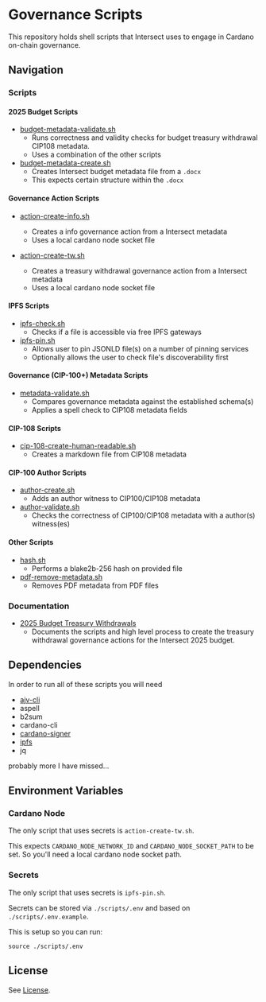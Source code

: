 # Governance Scripts

This repository holds shell scripts that Intersect uses to engage in Cardano on-chain governance.

## Navigation

### Scripts

#### 2025 Budget Scripts

- [budget-metadata-validate.sh](./scripts/budget-metadata-validate.sh)
  - Runs correctness and validity checks for budget treasury withdrawal CIP108 metadata.
  - Uses a combination of the other scripts
- [budget-metadata-create.sh](./scripts/budget-metadata-create.sh)
  - Creates Intersect budget metadata file from a `.docx`
  - This expects certain structure within the `.docx`

#### Governance Action Scripts

- [action-create-info.sh](./scripts/action-create-info.sh)
  - Creates a info governance action from a Intersect metadata
  - Uses a local cardano node socket file

- [action-create-tw.sh](./scripts/action-create-tw.sh)
  - Creates a treasury withdrawal governance action from a Intersect metadata
  - Uses a local cardano node socket file

#### IPFS Scripts

- [ipfs-check.sh](./scripts/ipfs-check.sh)
  - Checks if a file is accessible via free IPFS gateways
- [ipfs-pin.sh](./scripts/ipfs-pin.sh)
  - Allows user to pin JSONLD file(s) on a number of pinning services
  - Optionally allows the user to check file's discoverability first

#### Governance (CIP-100+) Metadata Scripts

- [metadata-validate.sh](./scripts/metadata-validate.sh)
  - Compares governance metadata against the established schema(s)
  - Applies a spell check to CIP108 metadata fields

#### CIP-108 Scripts

- [cip-108-create-human-readable.sh](./scripts/cip-108-create-human-readable.sh)
  - Creates a markdown file from CIP108 metadata

#### CIP-100 Author Scripts

- [author-create.sh](./scripts/author-create.sh)
  - Adds an author witness to CIP100/CIP108 metadata
- [author-validate.sh](./scripts/author-validate.sh)
  - Checks the correctness of CIP100/CIP108 metadata with a author(s) witness(es)

#### Other Scripts

- [hash.sh](./scripts/hash.sh)
  - Performs a blake2b-256 hash on provided file
- [pdf-remove-metadata.sh](./scripts/pdf-remove-metadata.sh)
  - Removes PDF metadata from PDF files

### Documentation

- [2025 Budget Treasury Withdrawals](./docs/2025-budget-withdrawals.md)
  - Documents the scripts and high level process to create the treasury withdrawal governance actions for the Intersect 2025 budget.

## Dependencies

In order to run all of these scripts you will need

- [ajv-cli](https://www.npmjs.com/package/ajv-cli)
- aspell
- b2sum
- cardano-cli
- [cardano-signer](https://github.com/gitmachtl/cardano-signer)
- [ipfs](https://docs.ipfs.eth.link/install/command-line/)
- jq

probably more I have missed...

## Environment Variables

### Cardano Node

The only script that uses secrets is `action-create-tw.sh`.

This expects `CARDANO_NODE_NETWORK_ID` and `CARDANO_NODE_SOCKET_PATH` to be set.
So you'll need a local cardano node socket path.

### Secrets

The only script that uses secrets is `ipfs-pin.sh`.

Secrets can be stored via `./scripts/.env` and based on `./scripts/.env.example`.

This is setup so you can run:

```shell
source ./scripts/.env
```

## License

See [License](./LICENSE).
